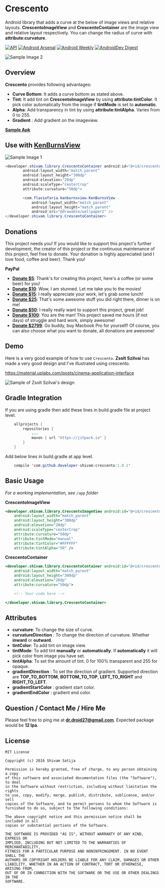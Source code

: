 Crescento
=========

Android library that adds a curve at the below of image views and relative layouts. **CrescentoImageView** and **CrescentoContainer** are the image view and relative layout respectively. You can change the radius of curve with **attribute:curvature**.	

[![API](https://img.shields.io/badge/API-9%2B-orange.svg?style=flat)](https://android-arsenal.com/api?level=11)
[![Android Arsenal](https://img.shields.io/badge/Android%20Arsenal-Crescento-green.svg?style=true)](https://android-arsenal.com/details/1/4684)
[![Android Weekly](https://img.shields.io/badge/Android%20Weekly-%23232-blue.svg)](http://androidweekly.net/issues/issue-232)
[![AndroidDev Digest](https://img.shields.io/badge/AndroidDev%20Digest-%23119-blue.svg)](https://www.androiddevdigest.com/digest-119/)

![Sample Image 2][SampleOneNexus]

Overview
--------

**Crescento** provides following advantages:

* **Curve Bottom**: It adds a curve bottom as stated above. 
* **Tint**: It add tint on **CrescentoImageView** by using **attribute:tintColor**. It pick color automatically from the image if **tintMode** is set to **automatic**.
* **Alpha**: Add transparency in tint by using **attribute:tintAlpha**. Varies from 0 to 255.
* **Gradient** : Add gradient on the imageview.

**[Sample Apk]** 

Use with **[KenBurnsView]**
---------------------------------------

![Sample Image 1][GifSample]

```java
<developer.shivam.library.CrescentoContainer android:id="@+id/crescentoContainer"
        android:layout_width="match_parent"
        android:layout_height="300dp"
        android:elevation="20dp"
        android:scaleType="centerCrop"
        attribute:curvature="50dp">

        <com.flaviofaria.kenburnsview.KenBurnsView
            android:layout_width="match_parent"
            android:layout_height="match_parent"
            android:src="@drawable/wallpaper2" />
</developer.shivam.library.CrescentoContainer>
```

Donations
---------

This project needs you! If you would like to support this project's further development, the creator of this project or the continuous maintenance of this project, feel free to donate. Your donation is highly appreciated (and I love food, coffee and beer). Thank you!

**PayPal**

* **[Donate $5]**: Thank's for creating this project, here's a coffee (or some beer) for you!
* **[Donate $10]**: Wow, I am stunned. Let me take you to the movies!
* **[Donate $15]**: I really appreciate your work, let's grab some lunch!
* **[Donate $25]**: That's some awesome stuff you did right there, dinner is on me!
* **[Donate $50]**: I really really want to support this project, great job!
* **[Donate $100]**: You are the man! This project saved me hours (if not days) of struggle and hard work, simply awesome!
* **[Donate $2799]**: Go buddy, buy Macbook Pro for yourself!
Of course, you can also choose what you want to donate, all donations are awesome!

Demo
----

Here is a very good example of how to use `Crescento`. **Zsolt Szilvai** has made a very good design and I've illustrated using crescento.

https://material.uplabs.com/posts/cinema-application-interface

![Sample of Zsolt Szilvai's design][SampleTwo]

Gradle Integration
------------------

If you are using gradle then add these lines in build.gradle file at project level.
```java
	allprojects {
        repositories {
            ...
            maven { url "https://jitpack.io" }
        }
    }
```

Add below lines in build.gradle at app level.
```java
	compile 'com.github.developer-shivam:crescento:1.0.1'
```

Basic Usage
-----------

*For a working implementation, see `/app` folder*

**CrescentoImageView**

```xml
<developer.shivam.library.CrescentoImageView android:id="@+id/crescentoImageView"
    android:layout_width="match_parent"
    android:layout_height="300dp"
    android:elevation="20dp"
    android:scaleType="centerCrop"
    attribute:curvature="50dp"
    attribute:tintMode="manual"
    attribute:tintColor="#FFFFFF"
    attribute:tintAlpha="50" />
```

**CrescentoContainer**

```xml
<developer.shivam.library.CrescentoContainer android:id="@+id/crescentoContainer"
    android:layout_width="match_parent"
    android:layout_height="300dp"
    android:elevation="20dp"
    attribute:curvature="50dp">

    <!-- Your code here -->

</developer.shivam.library.CrescentoContainer>
```

Attributes
----------

* **curvature**: To change the size of curve.
* **curvatureDirection** : To change the direction of curvature. Whether **inward** or **outward**.
* **tintColor**: To add tint on image view.
* **tintMode**: To add tint **manually** or **automatically**. If **automatically** it will pick color from image you have set.
* **tintAlpha**: To set the amount of tint. 0 for 100% transparent and 255 for opaque.
* **gradientDirection** : To set the direction of gradient. Supported direction are **TOP_TO_BOTTOM**, **BOTTOM_TO_TOP**, **LEFT_TO_RIGHT** and **RIGHT_TO_LEFT**.
* **gradientStartColor** : gradient start color.
* **gradientEndColor** : gradient end color.
 

Question / Contact Me / Hire Me
---------------------
Please feel free to ping me at **dr.droid27@gmail.com**. Expected package would be **12 lpa**.

License
-------

```
MIT License

Copyright (c) 2016 Shivam Satija

Permission is hereby granted, free of charge, to any person obtaining a copy
of this software and associated documentation files (the "Software"), to deal
in the Software without restriction, including without limitation the rights
to use, copy, modify, merge, publish, distribute, sublicense, and/or sell
copies of the Software, and to permit persons to whom the Software is
furnished to do so, subject to the following conditions:

The above copyright notice and this permission notice shall be included in all
copies or substantial portions of the Software.

THE SOFTWARE IS PROVIDED "AS IS", WITHOUT WARRANTY OF ANY KIND, EXPRESS OR
IMPLIED, INCLUDING BUT NOT LIMITED TO THE WARRANTIES OF MERCHANTABILITY,
FITNESS FOR A PARTICULAR PURPOSE AND NONINFRINGEMENT. IN NO EVENT SHALL THE
AUTHORS OR COPYRIGHT HOLDERS BE LIABLE FOR ANY CLAIM, DAMAGES OR OTHER
LIABILITY, WHETHER IN AN ACTION OF CONTRACT, TORT OR OTHERWISE, ARISING FROM,
OUT OF OR IN CONNECTION WITH THE SOFTWARE OR THE USE OR OTHER DEALINGS IN THE
SOFTWARE.
```

[SampleOne]:		 	/art/sample1_resize.png
[SampleTwo]:			/art/sample2.png
[SampleOneNexus]: 	 	/art/sample_image.jpg
[GifSample]:         	/art/sample2.gif
[GifSample2]:		 	/art/sample3.gif
[Donate $5]: 		https://www.paypal.me/developerShivam/5
[Donate $10]:  		https://www.paypal.me/developerShivam/10
[Donate $15]:  		https://www.paypal.me/developerShivam/15
[Donate $25]:  		https://www.paypal.me/developerShivam/25
[Donate $50]: 		https://www.paypal.me/developerShivam/50
[Donate $100]: 		https://www.paypal.me/developerShivam/100
[Donate $2799]: 	https://www.paypal.me/developerShivam/2799
[Sample Apk]:		https://github.com/developer-shivam/crescento/blob/master/demo.apk
[KenBurnsView]:		https://github.com/flavioarfaria/KenBurnsView